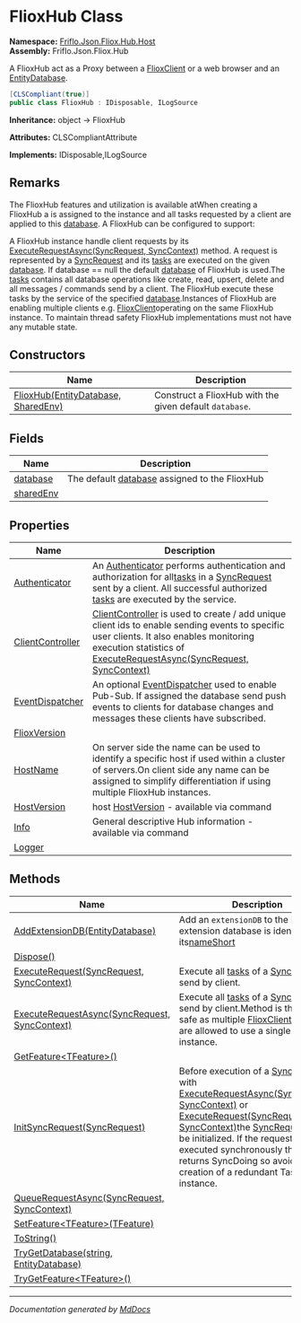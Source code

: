 ﻿<!--  
  <auto-generated>   
    The contents of this file were generated by a tool.  
    Changes to this file may be list if the file is regenerated  
  </auto-generated>   
-->

# FlioxHub Class

**Namespace:** [Friflo.Json.Fliox.Hub.Host](../index.md)  
**Assembly:** Friflo.Json.Fliox.Hub

A FlioxHub act as a Proxy between a [FlioxClient](../../Client/FlioxClient/index.md) or a web browser and an [EntityDatabase](../EntityDatabase/index.md).

```csharp
[CLSCompliant(true)]
public class FlioxHub : IDisposable, ILogSource
```

**Inheritance:** object → FlioxHub

**Attributes:** CLSCompliantAttribute

**Implements:** IDisposable,ILogSource

## Remarks

The FlioxHub features and utilization is available atWhen creating a FlioxHub a  is assigned to the instance and all tasks requested by a client are applied to this [database](fields/database.md). A FlioxHub can be configured to support:

A FlioxHub instance handle  client requests by its [ExecuteRequestAsync(SyncRequest, SyncContext)](methods/ExecuteRequestAsync.md) method. A request is represented by a [SyncRequest](../../Protocol/SyncRequest/index.md) and its [tasks](../../Protocol/SyncRequest/fields/tasks.md) are executed on the given [database](../../Protocol/SyncRequest/fields/database.md). If database \=\= null the default [database](fields/database.md) of FlioxHub is used.The [tasks](../../Protocol/SyncRequest/fields/tasks.md) contains all database operations like create, read, upsert, delete and all messages \/ commands send by a client. The FlioxHub execute these tasks by the service of the specified [database](fields/database.md).Instances of FlioxHub are  enabling multiple clients e.g. [FlioxClient](../../Client/FlioxClient/index.md)operating on the same FlioxHub instance. To maintain thread safety FlioxHub implementations must not have any mutable state.

## Constructors

| Name                                                         | Description                                             |
| ------------------------------------------------------------ | ------------------------------------------------------- |
| [FlioxHub(EntityDatabase, SharedEnv)](constructors/index.md) | Construct a FlioxHub with the given default `database`. |

## Fields

| Name                             | Description                                                          |
| -------------------------------- | -------------------------------------------------------------------- |
| [database](fields/database.md)   |  The default [database](fields/database.md) assigned to the FlioxHub |
| [sharedEnv](fields/sharedEnv.md) |                                                                      |

## Properties

| Name                                               | Description                                                                                                                                                                                                                                                                                                                                  |
| -------------------------------------------------- | -------------------------------------------------------------------------------------------------------------------------------------------------------------------------------------------------------------------------------------------------------------------------------------------------------------------------------------------- |
| [Authenticator](properties/Authenticator.md)       | An [Authenticator](../Auth/Authenticator/index.md) performs authentication and authorization for all[tasks](../../Protocol/SyncRequest/fields/tasks.md) in a [SyncRequest](../../Protocol/SyncRequest/index.md) sent by a client. All successful authorized [tasks](../../Protocol/SyncRequest/fields/tasks.md) are executed by the service. |
| [ClientController](properties/ClientController.md) | [ClientController](properties/ClientController.md) is used to create \/ add unique client ids to enable sending events to             specific user clients.             It also enables monitoring execution statistics of [ExecuteRequestAsync(SyncRequest, SyncContext)](methods/ExecuteRequestAsync.md)                                  |
| [EventDispatcher](properties/EventDispatcher.md)   | An optional [EventDispatcher](../Event/EventDispatcher/index.md) used to enable Pub\-Sub. If assigned the database send push events to clients for database changes and messages these clients have subscribed.                                                                                                                              |
| [FlioxVersion](properties/FlioxVersion.md)         |                                                                                                                                                                                                                                                                                                                                              |
| [HostName](properties/HostName.md)                 | On server side the name can be used to identify a specific host if used within a cluster of servers.On client side any name can be assigned to simplify differentiation if using multiple FlioxHub instances.                                                                                                                                |
| [HostVersion](properties/HostVersion.md)           | host [HostVersion](properties/HostVersion.md) \- available via command                                                                                                                                                                                                                                                                       |
| [Info](properties/Info.md)                         | General descriptive Hub information \- available via command                                                                                                                                                                                                                                                                                 |
| [Logger](properties/Logger.md)                     |                                                                                                                                                                                                                                                                                                                                              |

## Methods

| Name                                                                            | Description                                                                                                                                                                                                                                                                                                                                                                                                                                    |
| ------------------------------------------------------------------------------- | ---------------------------------------------------------------------------------------------------------------------------------------------------------------------------------------------------------------------------------------------------------------------------------------------------------------------------------------------------------------------------------------------------------------------------------------------- |
| [AddExtensionDB(EntityDatabase)](methods/AddExtensionDB.md)                     | Add an `extensionDB` to the Hub. The extension database is identified by its[nameShort](../EntityDatabase/fields/nameShort.md)                                                                                                                                                                                                                                                                                                                 |
| [Dispose()](methods/Dispose.md)                                                 |                                                                                                                                                                                                                                                                                                                                                                                                                                                |
| [ExecuteRequest(SyncRequest, SyncContext)](methods/ExecuteRequest.md)           | Execute all [tasks](../../Protocol/SyncRequest/fields/tasks.md) of a [SyncRequest](../../Protocol/SyncRequest/index.md) send by client.                                                                                                                                                                                                                                                                                                        |
| [ExecuteRequestAsync(SyncRequest, SyncContext)](methods/ExecuteRequestAsync.md) | Execute all [tasks](../../Protocol/SyncRequest/fields/tasks.md) of a [SyncRequest](../../Protocol/SyncRequest/index.md) send by client.Method is thread\-safe as multiple [FlioxClient](../../Client/FlioxClient/index.md) instances are allowed to use a single FlioxHub instance.                                                                                                                                                            |
| [GetFeature\<TFeature\>()](methods/GetFeature.md)                               |                                                                                                                                                                                                                                                                                                                                                                                                                                                |
| [InitSyncRequest(SyncRequest)](methods/InitSyncRequest.md)                      | Before execution of a [SyncRequest](../../Protocol/SyncRequest/index.md) with [ExecuteRequestAsync(SyncRequest, SyncContext)](methods/ExecuteRequestAsync.md) or [ExecuteRequest(SyncRequest, SyncContext)](methods/ExecuteRequest.md)the [SyncRequest](../../Protocol/SyncRequest/index.md) must be initialized. If the request can be executed synchronously the method returns SyncDoing so avoids creation of a redundant Task instance.   |
| [QueueRequestAsync(SyncRequest, SyncContext)](methods/QueueRequestAsync.md)     |                                                                                                                                                                                                                                                                                                                                                                                                                                                |
| [SetFeature\<TFeature\>(TFeature)](methods/SetFeature.md)                       |                                                                                                                                                                                                                                                                                                                                                                                                                                                |
| [ToString()](methods/ToString.md)                                               |                                                                                                                                                                                                                                                                                                                                                                                                                                                |
| [TryGetDatabase(string, EntityDatabase)](methods/TryGetDatabase.md)             |                                                                                                                                                                                                                                                                                                                                                                                                                                                |
| [TryGetFeature\<TFeature\>()](methods/TryGetFeature.md)                         |                                                                                                                                                                                                                                                                                                                                                                                                                                                |

___

*Documentation generated by [MdDocs](https://github.com/ap0llo/mddocs)*

